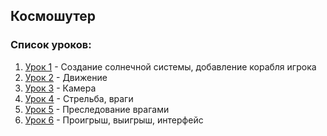 ## Космошутер

### Список уроков:
1. [Урок 1](https://github.com/IT-Compot/Python-methodologies/tree/main/second-stage/space_shooter/lesson-1) - Создание солнечной системы, добавление корабля игрока
2. [Урок 2](https://github.com/IT-Compot/Python-methodologies/tree/main/second-stage/space_shooter/lesson-2) - Движение
3. [Урок 3](https://github.com/IT-Compot/Python-methodologies/tree/main/second-stage/space_shooter/lesson-3) - Камера
4. [Урок 4](https://github.com/IT-Compot/Python-methodologies/tree/main/second-stage/space_shooter/lesson-4) - Стрельба, враги
5. [Урок 5](https://github.com/IT-Compot/Python-methodologies/tree/main/second-stage/space_shooter/lesson-5) - Преследование врагами
6. [Урок 6](https://github.com/IT-Compot/Python-methodologies/tree/main/second-stage/space_shooter/lesson-6) - Проигрыш, выигрыш, интерфейс
